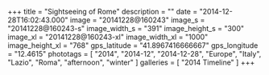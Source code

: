 +++
title = "Sightseeing of Rome"
description = ""
date = "2014-12-28T16:02:43.000"
image = "20141228@160243"
image_s = "20141228@160243-s"
image_width_s = "391"
image_height_s = "300"
image_xl = "20141228@160243-xl"
image_width_xl = "1000"
image_height_xl = "768"
gps_latitude = "41.8967416666667"
gps_longitude = "12.4615"
phototags = [ "2014", "2014-12", "2014-12-28", "Europe", "Italy", "Lazio", "Roma", "afternoon", "winter" ]
galleries = [ "2014 Timeline" ]
+++
